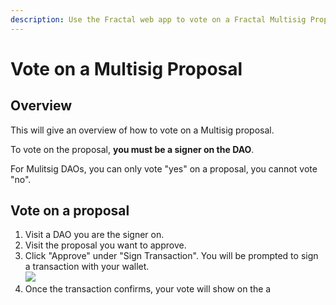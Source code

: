 ```yaml
---
description: Use the Fractal web app to vote on a Fractal Multisig Proposal.
---
```


# Vote on a Multisig Proposal

## Overview
This will give an overview of how to vote on a Multisig proposal. 

To vote on the proposal, **you must be a signer on the DAO**.

For Mulitsig DAOs, you can only vote "yes" on a proposal, you cannot vote "no".

## Vote on a proposal

1. Visit a DAO you are the signer on.
2. Visit the proposal you want to approve.
3. Click "Approve" under "Sign Transaction". You will be prompted to sign a transaction with your wallet.
<br>![](../../../../.gitbook/assets/vote-button.png)
4. Once the transaction confirms, your vote will show on the a